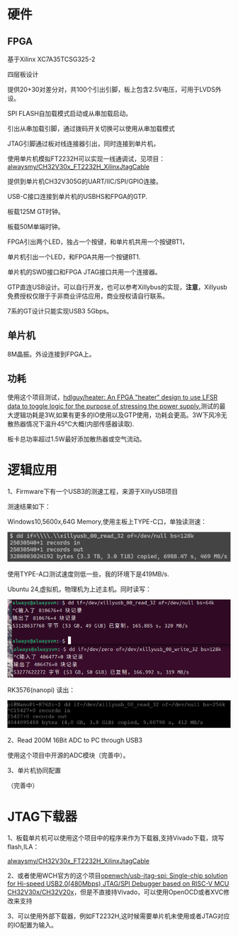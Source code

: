 # 硬件

## FPGA

基于Xilinx XC7A35TCSG325-2

四层板设计

提供20+30对差分对，共100个引出引脚，板上包含2.5V电压，可用于LVDS外设。

SPI FLASH自加载模式启动或从串加载启动。

引出从串加载引脚，通过拨码开关切换可以使用从串加载模式

JTAG引脚通过板对线连接器引出，同时连接到单片机，

使用单片机模拟FT2232H可以实现一线通调试，见项目：[alwaysmy/CH32V30x_FT2232H_XilinxJtagCable](https://github.com/alwaysmy/CH32V30x_FT2232H_XilinxJtagCable)

提供到单片机CH32V305G的UART/IIC/SPI/GPIO连接。

USB-C接口连接到单片机的USBHS和FPGA的GTP.

板载125M GT时钟。

板载50M单端时钟。

FPGA引出两个LED，独占一个按键，和单片机共用一个按键BT1，

单片机引出一个LED，和FPGA共用一个按键BT1.

单片机的SWD接口和FPGA JTAG接口共用一个连接器。



GTP直连USB设计。可以自行开发，也可以参考Xillybus的实现，**注意**，Xillyusb免费授权仅限于于非商业评估应用，商业授权请自行联系。

7系的GT设计只能实现USB3 5Gbps。

## 单片机

8M晶振。外设连接到FPGA上。

## 功耗

使用这个项目测试，[hdlguy/heater: An FPGA "heater" design to use LFSR data to toggle logic for the purpose of stressing the power supply.](https://github.com/hdlguy/heater)测试的最大逻辑功耗是3W,如果有更多的IO使用以及GTP使用，功耗会更高。3W下风冷无散热器情况下温升45℃大概(内部传感器读取).

板卡总功率超过1.5W最好添加散热器或空气流动。

# 逻辑应用

1、Firmware下有一个USB3的测速工程，来源于XillyUSB项目

测速结果如下：

Windows10,5600x,64G Memory,使用主板上TYPE-C口，单独读测速：

![屏幕截图 2025-10-05 011047](./readme_att/win10usbtest.png)

使用TYPE-A口测试速度则低一些，我的环境下是419MB/s.

Ubuntu 24,虚拟机，物理机为上述主机。同时读写：

![USB3同时读写测试](./readme_att/USB3同时读写测试.png)



RK3576(nanopi) 读出：

![image-20251008020926493](./readme_att/image-20251008020926493.png)

2、Read 200M 16Bit ADC to PC through USB3

使用这个项目中开源的ADC模块（完善中）。

3、单片机协同配置

（完善中）

# JTAG下载器

1、板载单片机可以使用这个项目中的程序来作为下载器,支持Vivado下载，烧写flash,ILA：

[alwaysmy/CH32V30x_FT2232H_XilinxJtagCable](https://github.com/alwaysmy/CH32V30x_FT2232H_XilinxJtagCable)

2、或者使用WCH官方的这个项目[openwch/usb-jtag-spi: Single-chip solution for Hi-speed USB2.0(480Mbps) JTAG/SPI Debugger based on RISC-V MCU CH32V30x/CH32V20x](https://github.com/openwch/usb-jtag-spi)，但是不直接持Vivado，可以使用OpenOCD或者XVC修改来支持

3、可以使用外部下载器，例如FT2232H,这时候需要单片机未使用或者JTAG对应的IO配置为输入。



